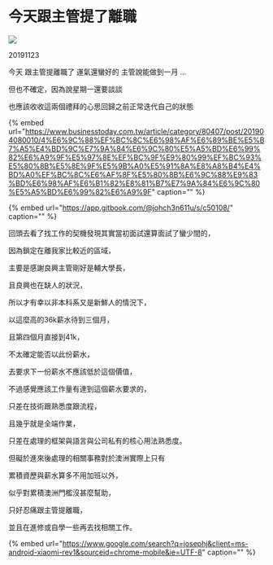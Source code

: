 # 今天跟主管提了離職

![](../.gitbook/assets/image%20%2868%29.png)

20191123

今天 跟主管提離職了 運氣還蠻好的 主管說能做到一月 ...

但也不確定，因為說星期一還要談談

也應該收收這兩個禮拜的心思回歸之前正常迭代自己的狀態

{% embed url="https://www.businesstoday.com.tw/article/category/80407/post/201904080010/4%E6%9C%88%EF%BC%8C%E6%98%AF%E6%89%BE%E5%B7%A5%E4%BD%9C%E7%9A%84%E6%9C%80%E5%A5%BD%E6%99%82%E6%A9%9F%E5%97%8E%EF%BC%9F%E9%80%99%EF%BC%93%E5%80%8B%E5%8E%9F%E5%9B%A0%E5%91%8A%E8%A8%B4%E4%BD%A0%EF%BC%8C%E6%AF%8F%E5%80%8B%E6%9C%88%E9%83%BD%E6%98%AF%E6%B1%82%E8%81%B7%E7%9A%84%E6%9C%80%E5%A5%BD%E6%99%82%E6%A9%9F" caption="" %}

{% embed url="https://app.gitbook.com/@johch3n611u/s/c50108/" caption="" %}

回頭去看了找工作的契機發現其實當初面試還算面試了蠻少間的，

因為鎖定在離我家比較近的區域，

主要是感謝良興主管剛好是輔大學長，

且良興也在缺人的狀況，

所以才有幸以非本科系又是新鮮人的情況下，

以這麼高的36k薪水待到三個月，

且第四個月直接到41k，

不太確定能否以此份薪水，

去要求下一份薪水不應該低於這個價值，

不過感覺應該工作量有達到這個薪水要求的，

只差在技術跟熟悉度跟流程，

且幾乎就是全端作業，

只差在處理的框架與語言與公司私有的核心用法熟悉度。

但礙於進來後處理的相關事務對於澳洲實際上只有

累積資歷與薪水算多不用加班以外，

似乎對累積澳洲門檻沒甚麼幫助，

只好忍痛跟主管提離職，

並且在進修或自學一些再去找相關工作。

{% embed url="https://www.google.com/search?q=josephj&client=ms-android-xiaomi-rev1&sourceid=chrome-mobile&ie=UTF-8" caption="" %}

